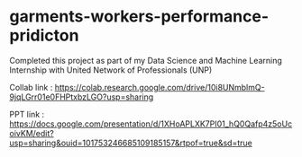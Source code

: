 # garments-workers-performance-pridicton

Completed this project as part of my Data Science and Machine Learning Internship with United Network of Professionals (UNP)

Collab link : https://colab.research.google.com/drive/10i8UNmblmQ-9jqLGrr01e0FHPtxbzLGO?usp=sharing

PPT link : https://docs.google.com/presentation/d/1XHoAPLXK7PI01_hQ0Qafp4z5oUcoivKM/edit?usp=sharing&ouid=101753246685109185157&rtpof=true&sd=true

